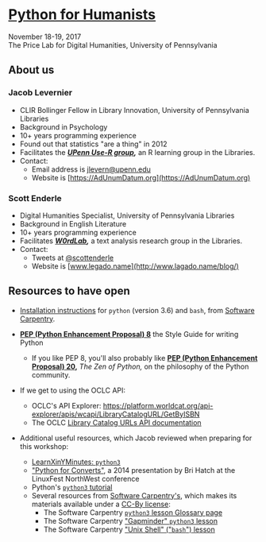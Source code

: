 # [Python for Humanists](https://pricelab.sas.upenn.edu/events/python-humanists)

November 18-19, 2017  
The Price Lab for Digital Humanities, University of Pennsylvania

## About us

### Jacob Levernier

- CLIR Bollinger Fellow in Library Innovation, University of Pennsylvania Libraries
- Background in Psychology
- 10+ years programming experience
- Found out that statistics "are a thing" in 2012
- Facilitates the ***[UPenn Use-R group](http://pennusergroup.wordpress.com/),*** an R learning group in the Libraries.
- Contact:
	- Email address is <jlevern@upenn.edu>
	- Website is [https://AdUnumDatum.org](https://AdUnumDatum.org)

### Scott Enderle

- Digital Humanities Specialist, University of Pennsylvania Libraries
- Background in English Literature
- 10+ years programming experience
- Facilitates ***[W0rdLab](http://w0rdlab.org/),*** a text analysis research group in the Libraries.
- Contact:
	- Tweets at [@scottenderle](https://twitter.com/scottenderle)
	- Website is [www.legado.name](http://www.lagado.name/blog/)

## Resources to have open

- [Installation instructions](http://installation.software-carpentry.org/) for `python` (version 3.6) and `bash`, from [Software Carpentry](software-carpentry.org).
- **[PEP (Python Enhancement Proposal) 8](https://www.python.org/dev/peps/pep-0008/)** the Style Guide for writing Python
	- If you like PEP 8, you'll also probably like **[PEP (Python Enhancement Proposal) 20](https://www.python.org/dev/peps/pep-0020/),** *The Zen of Python,* on the philosophy of the Python community.

- If we get to using the OCLC API:
	- OCLC's API Explorer: https://platform.worldcat.org/api-explorer/apis/wcapi/LibraryCatalogURL/GetByISBN
	- The OCLC [Library Catalog URLs API documentation](https://www.oclc.org/developer/develop/web-services/worldcat-search-api/library-catalog-url.en.html)

- Additional useful resources, which Jacob reviewed when preparing for this workshop:
	- [LearnXinYMinutes: `python3`](https://learnxinyminutes.com/docs/python3/)
	- ["Python for Converts"](https://www.ifokr.org/bri/presentations/lfnw-2014-python/), a 2014 presentation by Bri Hatch at the LinuxFest NorthWest conference
	- Python's [`python3` tutorial](https://docs.python.org/3/tutorial/)
	- Several resources from [Software Carpentry's](software-carpentry.org), which makes its materials available under a [CC-By license](https://creativecommons.org/licenses/by/4.0/):
		- The Software Carpentry [`python3` lesson Glossary page](https://swcarpentry.github.io/python-novice-inflammation/reference/)
		- The Software Carpentry ["Gapminder" `python3` lesson](https://swcarpentry.github.io/python-novice-gapminder/)
		- The Software Carpentry ["Unix Shell" ("`bash`") lesson](http://swcarpentry.github.io/shell-novice/)
		
